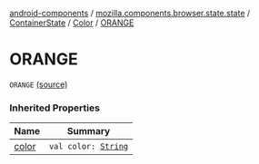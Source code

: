 [android-components](../../../index.md) / [mozilla.components.browser.state.state](../../index.md) / [ContainerState](../index.md) / [Color](index.md) / [ORANGE](./-o-r-a-n-g-e.md)

# ORANGE

`ORANGE` [(source)](https://github.com/mozilla-mobile/android-components/blob/master/components/browser/state/src/main/java/mozilla/components/browser/state/state/ContainerState.kt#L29)

### Inherited Properties

| Name | Summary |
|---|---|
| [color](color.md) | `val color: `[`String`](https://kotlinlang.org/api/latest/jvm/stdlib/kotlin/-string/index.html) |
